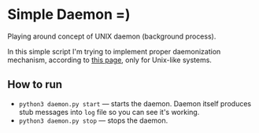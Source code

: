 # Simple Daemon =)

Playing around concept of UNIX daemon (background process).

In this simple script I'm trying to implement proper daemonization mechanism,
according to [this page](https://en.wikipedia.org/wiki/Daemon_(computing)),
only for Unix-like systems.

## How to run

  - `python3 daemon.py start` — starts the daemon.
    Daemon itself produces stub messages into `log` file so you can see it's
    working.
  - `python3 daemon.py stop` — stops the daemon.
